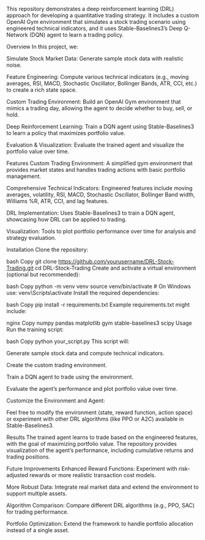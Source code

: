 This repository demonstrates a deep reinforcement learning (DRL) approach for developing a quantitative trading strategy. It includes a custom OpenAI Gym environment that simulates a stock trading scenario using engineered technical indicators, and it uses Stable-Baselines3’s Deep Q-Network (DQN) agent to learn a trading policy.

Overview
In this project, we:

Simulate Stock Market Data: Generate sample stock data with realistic noise.

Feature Engineering: Compute various technical indicators (e.g., moving averages, RSI, MACD, Stochastic Oscillator, Bollinger Bands, ATR, CCI, etc.) to create a rich state space.

Custom Trading Environment: Build an OpenAI Gym environment that mimics a trading day, allowing the agent to decide whether to buy, sell, or hold.

Deep Reinforcement Learning: Train a DQN agent using Stable-Baselines3 to learn a policy that maximizes portfolio value.

Evaluation & Visualization: Evaluate the trained agent and visualize the portfolio value over time.

Features
Custom Trading Environment: A simplified gym environment that provides market states and handles trading actions with basic portfolio management.

Comprehensive Technical Indicators: Engineered features include moving averages, volatility, RSI, MACD, Stochastic Oscillator, Bollinger Band width, Williams %R, ATR, CCI, and lag features.

DRL Implementation: Uses Stable-Baselines3 to train a DQN agent, showcasing how DRL can be applied to trading.

Visualization: Tools to plot portfolio performance over time for analysis and strategy evaluation.

Installation
Clone the repository:

bash
Copy
git clone https://github.com/yourusername/DRL-Stock-Trading.git
cd DRL-Stock-Trading
Create and activate a virtual environment (optional but recommended):

bash
Copy
python -m venv venv
source venv/bin/activate  # On Windows use: venv\Scripts\activate
Install the required dependencies:

bash
Copy
pip install -r requirements.txt
Example requirements.txt might include:

nginx
Copy
numpy
pandas
matplotlib
gym
stable-baselines3
scipy
Usage
Run the training script:

bash
Copy
python your_script.py
This script will:

Generate sample stock data and compute technical indicators.

Create the custom trading environment.

Train a DQN agent to trade using the environment.

Evaluate the agent’s performance and plot portfolio value over time.

Customize the Environment and Agent:

Feel free to modify the environment (state, reward function, action space) or experiment with other DRL algorithms (like PPO or A2C) available in Stable-Baselines3.

Results
The trained agent learns to trade based on the engineered features, with the goal of maximizing portfolio value. The repository provides visualization of the agent’s performance, including cumulative returns and trading positions.

Future Improvements
Enhanced Reward Functions: Experiment with risk-adjusted rewards or more realistic transaction cost models.

More Robust Data: Integrate real market data and extend the environment to support multiple assets.

Algorithm Comparison: Compare different DRL algorithms (e.g., PPO, SAC) for trading performance.

Portfolio Optimization: Extend the framework to handle portfolio allocation instead of a single asset.

